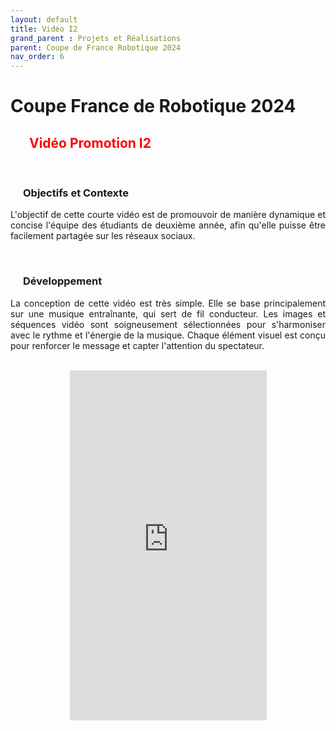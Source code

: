 ```yaml
---
layout: default
title: Vidéo I2
grand_parent : Projets et Réalisations
parent: Coupe de France Robotique 2024
nav_order: 6
---
```


<h1><strong>Coupe France de Robotique 2024</strong></h1>

<h2 style="color: red; margin-left: 30px;"><strong>Vidéo Promotion I2</strong></h2>

<br>

<h3 style="margin-left: 20px;"><strong>Objectifs et Contexte</strong></h3>

<p align="justify">L'objectif de cette courte vidéo est de promouvoir de manière dynamique et concise l'équipe des étudiants de deuxième année, afin qu'elle puisse être facilement partagée sur les réseaux sociaux.</p>

<br>

<h3 style="margin-left: 20px;"><strong>Développement</strong></h3>

<p align ="justify">La conception de cette vidéo est très simple. Elle se base principalement sur une musique entraînante, qui sert de fil conducteur. Les images et séquences vidéo sont soigneusement sélectionnées pour s'harmoniser avec le rythme et l'énergie de la musique. Chaque élément visuel est conçu pour renforcer le message et capter l'attention du spectateur.</p>

<br>

<div style="text-align: center;">
  <iframe width="315" height="560" src="https://www.youtube.com/embed/tC7WtGAuqII" title="YouTube video player" frameborder="0" allow="accelerometer; autoplay; clipboard-write; encrypted-media; gyroscope; picture-in-picture" allowfullscreen></iframe>
</div>

